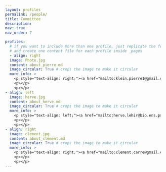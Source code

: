 ```yaml
---
layout: profiles
permalink: /people/
title: Committee
description: 
nav: true
nav_order: 7

profiles:
  # if you want to include more than one profile, just replicate the following block
  # and create one content file for each profile inside _pages
  - align: right
  image: Photo.jpg
  content: about_pierre.md
  image_circular: True # crops the image to make it circular
  more_info: >
    <p style="text-align: right;"><a href="mailto:klein.pierre1@gmail.com">klein.pierre1@gmail.com</a></p>
    <p></p>
    <p></p>
- align: left
  image: herve.jpg
  content: about_herve.md
  image_circular: True # crops the image to make it circular
  more_info: >
    <p style="text-align: left;"><a href="mailto:herve.lehir@bio.ens.psl.eu">herve.lehir@bio.ens.psl.eu</a></p>
    <p></p>
    <p></p>
- align: right
  image: clement.jpg
  content: about_clement.md
  image_circular: True # crops the image to make it circular
  more_info: >
    <p style="text-align: right;"><a href="mailto:clement.carre@gmail.com">clement.carre@gmail.com</a></p>
    <p></p>
    <p></p>   
---
```

